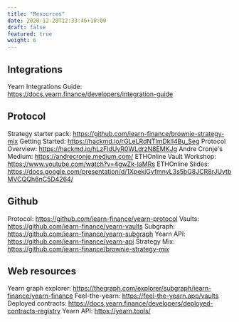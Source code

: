 ```yaml
---
title: "Resources"
date: 2020-12-28T12:33:46+10:00
draft: false
featured: true
weight: 6
---
```



## Integrations
Yearn Integrations Guide: https://docs.yearn.finance/developers/integration-guide

## Protocol
Strategy starter pack: https://github.com/iearn-finance/brownie-strategy-mix
Getting Started: https://hackmd.io/rGLeLRdNTlmDklI4Bu_Seg
Protocol Overview: https://hackmd.io/hLzFldUyR0WLdrzN8EMKJg
Andre Cronje's Medium: https://andrecronje.medium.com/
ETHOnline Vault Workshop: https://www.youtube.com/watch?v=4gwZk-IaMRs
ETHOnline Slides: https://docs.google.com/presentation/d/1XpekjGvfmnvL3s5bG8JCR8rJUvtbMVCQQh6nC5D4264/

## Github
Protocol: https://github.com/iearn-finance/yearn-protocol
Vaults: https://github.com/iearn-finance/yearn-vaults
Subgraph: https://github.com/iearn-finance/yearn-subgraph
Yearn API: https://github.com/iearn-finance/yearn-api
Strategy Mix: https://github.com/iearn-finance/brownie-strategy-mix

## Web resources
Yearn graph explorer: https://thegraph.com/explorer/subgraph/iearn-finance/yearn-finance
Feel-the-yearn: https://feel-the-yearn.app/vaults
Deployed contracts: https://docs.yearn.finance/developers/deployed-contracts-registry
Yearn API: https://yearn.tools/
